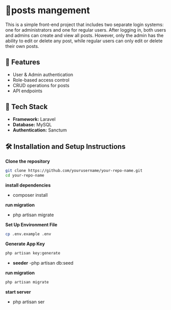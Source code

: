 
# 🚀posts mangement

This is a simple front-end project that includes two separate login systems: one for administrators and one for regular users. After logging in, both users and admins can create and view all posts. However, only the admin has the ability to edit or delete any post, while regular users can only edit or delete their own posts.

## 🚀 Features

- User & Admin authentication
- Role-based access control
- CRUD operations for posts
- API endpoints 

## 🧰 Tech Stack

- **Framework:** Laravel 
- **Database:** MySQL
- **Authentication:**  Sanctum 

## 🛠️ Installation and Setup Instructions

 **Clone the repository**
   ```bash
   git clone https://github.com/yourusername/your-repo-name.git
   cd your-repo-name
```

 **install dependencies**
- composer install

 **run migration**
- php artisan migrate

**Set Up Environment File**
   ```bash
  cp .env.example .env
```

**Generate App Key**
  ```bash
 php artisan key:generate
```
- **seeder**
-php artisan db:seed

 **run migration**
 ```bash
 php artisan migrate
```
**start server**
 - php artisan ser
